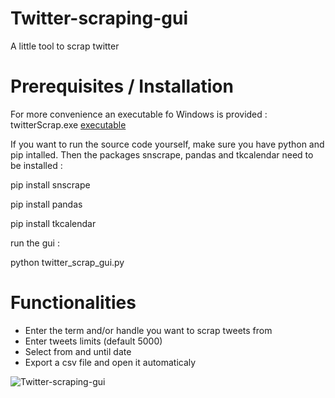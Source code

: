 # Twitter-scraping-gui
A little tool to scrap twitter

# Prerequisites / Installation

For more convenience an executable fo Windows is provided : twitterScrap.exe [executable](https://github.com/Dasde/twitter-scraping-gui/releases/download/1.0/twitterScrap.exe)

If you want to run the source code yourself, make sure you have python and pip intalled.
Then the packages snscrape, pandas and tkcalendar need to be installed :

pip install snscrape

pip install pandas

pip install tkcalendar

run the gui :

python twitter_scrap_gui.py

# Functionalities

- Enter the term and/or handle you want to scrap tweets from
- Enter tweets limits (default 5000)
- Select from and until date
- Export a csv file and open it automaticaly

![Twitter-scraping-gui](https://user-images.githubusercontent.com/6706963/210373800-295a3c61-6529-4759-9894-ee018036f745.png)
